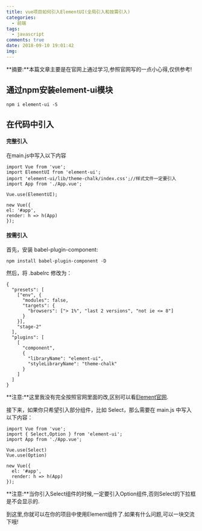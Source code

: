 ```yaml
---
title: vue项目如何引入ElementUI(全局引入和按需引入)
categories:
  - 前端
tags:
  - javascript
comments: true
date: 2018-09-10 19:01:42
img:
---
```


**摘要:**本篇文章主要是在官网上通过学习,参照官网写的一点小心得,仅供参考!

## 通过npm安装element-ui模块

`npm i element-ui -S`

## 在代码中引入
 #### 完整引入
在main.js中写入以下内容
  ```
import Vue from 'vue';
import ElementUI from 'element-ui';
import 'element-ui/lib/theme-chalk/index.css';//样式文件一定要引入
import App from './App.vue';

Vue.use(ElementUI);

new Vue({
  el: '#app',
  render: h => h(App)
});
```
#### 按需引入
首先，安装 babel-plugin-component:

`npm install babel-plugin-component -D`

然后，将 .babelrc 修改为：
```
{
  "presets": [
    ["env", {
      "modules": false,
      "targets": {
        "browsers": ["> 1%", "last 2 versions", "not ie <= 8"]
      }
    }],
    "stage-2"
  ],
  "plugins": [
    [
      "component",
      {
        "libraryName": "element-ui",
        "styleLibraryName": "theme-chalk"
      }
    ]
  ]
}
```
**注意:**这里我没有完全按照官网里面的改,区别可以看[Element官网](http://element-cn.eleme.io/#/zh-CN/component/quickstart).

接下来，如果你只希望引入部分组件，比如 Select，那么需要在 main.js 中写入以下内容：
```
import Vue from 'vue';
import { Select,Option } from 'element-ui';
import App from './App.vue';

Vue.use(Select)
Vue.use(Option)
  
new Vue({
  el: '#app',
  render: h => h(App)
});
```
**注意:**当你引入Select组件的时候,一定要引入Option组件,否则Select的下拉框是不会显示的.

到这里,你就可以在你的项目中使用Element组件了.如果有什么问题,可以一块交流下哦!

